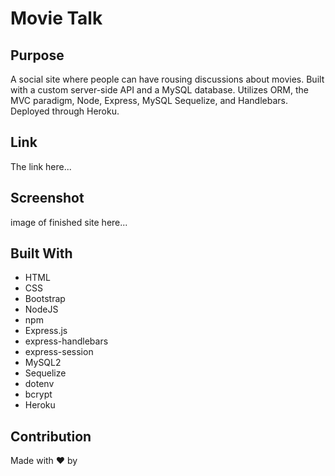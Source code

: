 # Movie Talk

## Purpose
A social site where people can have rousing discussions about movies.  Built with a custom server-side API and a MySQL database.  Utilizes ORM, the MVC paradigm, Node, Express, MySQL Sequelize, and Handlebars.  Deployed through Heroku.

## Link
The link here...

## Screenshot
image of finished site here...

## Built With
* HTML
* CSS
* Bootstrap
* NodeJS
* npm
* Express.js
* express-handlebars
* express-session
* MySQL2
* Sequelize
* dotenv
* bcrypt
* Heroku

## Contribution
Made with ❤️ by 
